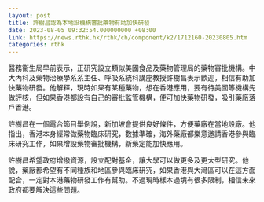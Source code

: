 ```yaml
---
layout: post
title: 許樹昌認為本地設機構審批藥物有助加快研發
date: 2023-08-05 09:32:54.000000000 +08:00
link: https://news.rthk.hk/rthk/ch/component/k2/1712160-20230805.htm
categories: rthk
---
```


醫務衞生局早前表示，正研究設立類似美國食品及藥物管理局的藥物審批機構。中大內科及藥物治療學系系主任、呼吸系統科講座教授許樹昌表示歡迎，相信有助加快藥物研發。他解釋，現時如果有某種藥物，想在香港應用，要有待美國等機構先做評核，但如果香港都設有自己的審批監管機構，便可加快藥物研發，吸引藥廠落戶香港。

許樹昌在一個電台節目舉例說，新加坡會提供良好條件，方便藥廠在當地設廠。他指出，香港本身經常做藥物臨床研究，數據準確，海外藥廠都樂意邀請香港參與臨床研究工作，如果增設藥物審批機構，新藥定能加快應用。

許樹昌希望政府增撥資源，設立配對基金，讓大學可以做更多及更大型研究。他說，藥廠都希望有不同種族和地區參與臨床研究，如果香港與大灣區可以在這方面配合，一定對本港藥物研發工作有幫助。不過現時樣本過境有很多限制，相信未來政府都要解決這些問題。
